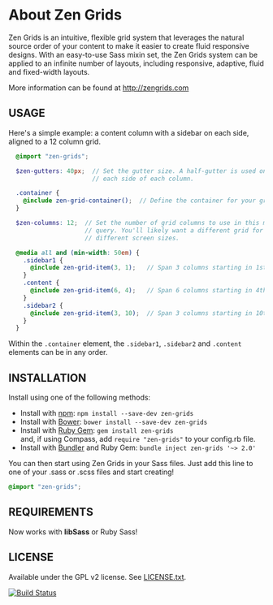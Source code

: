 # About Zen Grids

Zen Grids is an intuitive, flexible grid system that leverages the natural source order of your content to make it easier to create fluid responsive designs. With an easy-to-use Sass mixin set, the Zen Grids system can be applied to an infinite number of layouts, including responsive, adaptive, fluid and fixed-width layouts.

More information can be found at http://zengrids.com

## USAGE

Here's a simple example: a content column with a sidebar on each side, aligned to a 12 column grid.

```scss
  @import "zen-grids";

  $zen-gutters: 40px;  // Set the gutter size. A half-gutter is used on
                       // each side of each column.

  .container {
    @include zen-grid-container();  // Define the container for your grid items.
  }

  $zen-columns: 12;  // Set the number of grid columns to use in this media
                     // query. You'll likely want a different grid for
                     // different screen sizes.

  @media all and (min-width: 50em) {
    .sidebar1 {
      @include zen-grid-item(3, 1);   // Span 3 columns starting in 1st column.
    }
    .content {
      @include zen-grid-item(6, 4);   // Span 6 columns starting in 4th column.
    }
    .sidebar2 {
      @include zen-grid-item(3, 10);  // Span 3 columns starting in 10th column.
    }
  }
```

Within the `.container` element, the `.sidebar1`, `.sidebar2` and `.content` elements can be in any order.

## INSTALLATION

Install using one of the following methods:

* Install with [npm](http://npmjs.org/): `npm install --save-dev zen-grids`
* Install with [Bower](http://bower.io/): `bower install --save-dev zen-grids`
* Install with [Ruby Gem](https://rubygems.org/gems/zen-grids): `gem install zen-grids`<br>
  and, if using Compass, add `require "zen-grids"` to your config.rb file.
* Install with [Bundler](http://bundler.io/) and Ruby Gem: `bundle inject zen-grids '~> 2.0'`

You can then start using Zen Grids in your Sass files. Just add this line to one of your .sass or .scss files and start creating!

```scss
@import "zen-grids";
```

## REQUIREMENTS

Now works with **libSass** or Ruby Sass!

## LICENSE

Available under the GPL v2 license. See [LICENSE.txt](https://github.com/JohnAlbin/zen-grids/blob/master/LICENSE.txt).

[![Build Status](https://travis-ci.org/JohnAlbin/zen-grids.png?branch=master)](https://travis-ci.org/JohnAlbin/zen-grids)
